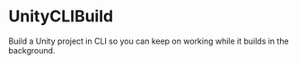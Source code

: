 # UnityCLIBuild
Build a Unity project in CLI so you can keep on working while it builds in the background.
